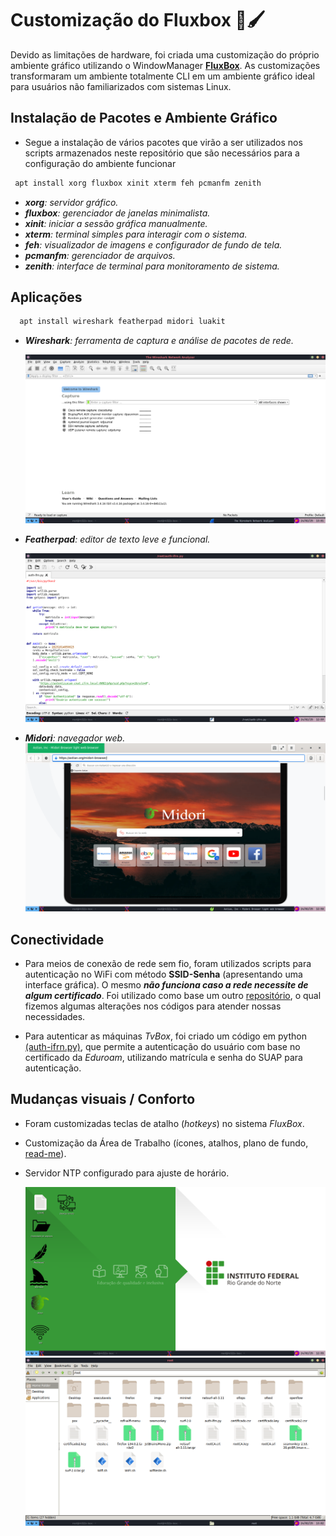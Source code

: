 # Customização do Fluxbox 🎨🖌️
  Devido as limitações de hardware, foi criada uma customização do próprio ambiente gráfico utilizando o WindowManager **[FluxBox](https://fluxbox.org/)**. As customizações transformaram um ambiente totalmente CLI em um ambiente gráfico ideal para usuários não familiarizados com sistemas Linux.
  
## Instalação de Pacotes e Ambiente Gráfico
  - Segue a instalação de vários pacotes que virão a ser utilizados nos scripts armazenados neste repositório que são necessários para a configuração do ambiente funcionar
 ```py
  apt install xorg fluxbox xinit xterm feh pcmanfm zenith
  ```
  - _**xorg**: servidor gráfico._
  - _**fluxbox**: gerenciador de janelas minimalista._
  - _**xinit**: iniciar a sessão gráfica manualmente._
  - _**xterm**: terminal simples para interagir com o sistema._
  - _**feh**: visualizador de imagens e configurador de fundo de tela._
  - _**pcmanfm**: gerenciador de arquivos._
  - _**zenith**: interface de terminal para monitoramento de sistema._ 

  
## Aplicações
```py
  apt install wireshark featherpad midori luakit
  ```
  - _**Wireshark**: ferramenta de captura e análise de pacotes de rede._


    ![image alt](https://github.com/21nho/Transformando-aparelhos-Tvbox-em-terminais-leves-de-baixo-custo/blob/4b948f018e250087180b0cc9398c3100ac7745a5/docs/wireshark.png)


    
  - _**Featherpad**: editor de texto leve e funcional._



    ![image alt](https://github.com/21nho/Transformando-aparelhos-Tvbox-em-terminais-leves-de-baixo-custo/blob/ddaec5c3b640d98f8658ee76ce2379c2ebf47b04/docs/featherpad.png)


    
  - _**Midori**: navegador web._
    ![image alt](https://github.com/21nho/Transformando-aparelhos-Tvbox-em-terminais-leves-de-baixo-custo/blob/0cd3ce52bc87b2f64e72d464e9a6dd612e45e081/docs/midori.png)


## Conectividade
- Para meios de conexão de rede sem fio, foram utilizados scripts para autenticação no WiFi com método **SSID-Senha** (apresentando uma interface gráfica). O mesmo _**não funciona caso a rede necessite de algum certificado**_. Foi utilizado como base um outro [repositório](https://github.com/sh377c0d3/connect_wifi_wpa-supplicant), o qual fizemos algumas alterações nos códigos para atender nossas necessidades.
  
- Para autenticar as máquinas _TvBox_, foi criado um código em python [(auth-ifrn.py)](/scripts/auth-ifrn.py), que permite a autenticação do usuário com base no certificado da _Eduroam_, utilizando matrícula e senha do SUAP para autenticação. 

## Mudanças visuais / Conforto

- Foram customizadas teclas de atalho (_hotkeys_) no sistema _FluxBox_.
- Customização da Área de Trabalho (ícones, atalhos, plano de fundo, [read-me](/docs/LEIA-ME)).
- Servidor NTP configurado para ajuste de horário.

  ![image alt](https://github.com/21nho/Transformando-aparelhos-Tvbox-em-terminais-leves-de-baixo-custo/blob/6b2cb452ff30e78f6975bb0881c7b7f2df4df41e/docs/areadetrabalho.png)
  ![image alt](https://github.com/21nho/Transformando-aparelhos-Tvbox-em-terminais-leves-de-baixo-custo/blob/aff96e2ca9e7f0de5e9003000d91a788f1677cfa/docs/gerenciadorarquivos.png)
